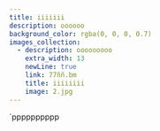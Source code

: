```yaml
---
title: iiiiiii
description: oooooo
background_color: rgba(0, 0, 0, 0.7)
images_collection:
  - description: ooooooooo
    extra_width: 13
    newLine: true
    link: 77ññ.bm
    title: iiiiiiii
    image: 2.jpg
---
```

`pppppppppp